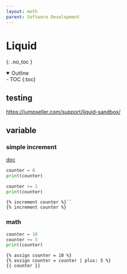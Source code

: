 ```yaml
---
layout: meth
parent: Software Development
---
```


# Liquid
{: .no_toc }

<details open markdown="block">
  <summary>
    Outline
  </summary>
- TOC
{:toc}
</details>

## testing

<https://jumpseller.com/support/liquid-sandbox/>

## variable

### simple increment

[doc](https://shopify.github.io/liquid/tags/variable/)

```python
counter = 0
print(counter)

counter += 1
print(counter)
```

```liquid
{% increment counter %}``
{% increment counter %}
```

### math

```python
counter = 10
counter += 5
print(counter)
```

```liquid
{% assign counter = 10 %}
{% assign counter = counter | plus: 5 %}
{{ counter }}
```